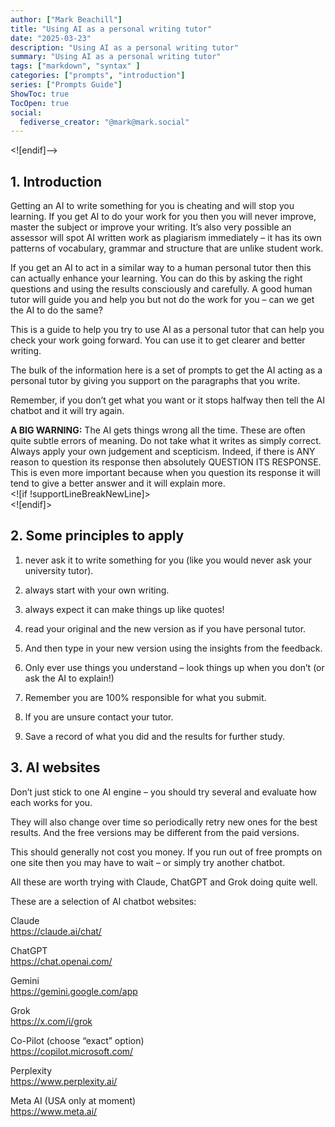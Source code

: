 ```yaml
---
author: ["Mark Beachill"]
title: "Using AI as a personal writing tutor"
date: "2025-03-23"
description: "Using AI as a personal writing tutor"
summary: "Using AI as a personal writing tutor"
tags: ["markdown", "syntax" ]
categories: ["prompts", "introduction"]
series: ["Prompts Guide"]
ShowToc: true
TocOpen: true
social:
  fediverse_creator: "@mark@mark.social"
---
```

<![endif]-->

## 1. Introduction

Getting an AI to write something for you is cheating and will stop you learning. If you get AI to do your work for you then you will never improve, master the subject or improve your writing. It’s also very possible an assessor will spot AI written work as plagiarism immediately – it has its own patterns of vocabulary, grammar and structure that are unlike student work.

If you get an AI to act in a similar way to a human personal tutor then this can actually enhance your learning. You can do this by asking the right questions and using the results consciously and carefully. A good human tutor will guide you and help you but not do the work for you – can we get the AI to do the same?

This is a guide to help you try to use AI as a personal tutor that can help you check your work going forward. You can use it to get clearer and better writing.

The bulk of the information here is a set of prompts to get the AI acting as a personal tutor by giving you support on the paragraphs that you write.

Remember, if you don’t get what you want or it stops halfway then tell the AI chatbot and it will try again.  
  
**A BIG WARNING:** The AI gets things wrong all the time. These are often quite subtle errors of meaning. Do not take what it writes as simply correct. Always apply your own judgement and scepticism. Indeed, if there is ANY reason to question its response then absolutely QUESTION ITS RESPONSE. This is even more important because when you question its response it will tend to give a better answer and it will explain more.  
<![if !supportLineBreakNewLine]>  
<![endif]>

## 2. Some principles to apply

1) never ask it to write something for you (like you would never ask your university tutor).

2) always start with your own writing.

3) always expect it can make things up like quotes!

4) read your original and the new version as if you have personal tutor.

6) And then type in your new version using the insights from the feedback.

7) Only ever use things you understand – look things up when you don’t (or ask the AI to explain!)

8) Remember you are 100% responsible for what you submit.

9) If you are unsure contact your tutor.

10) Save a record of what you did and the results for further study.

## 3. AI websites

Don’t just stick to one AI engine – you should try several and evaluate how each works for you.

They will also change over time so periodically retry new ones for the best results. And the free versions may be different from the paid versions.

This should generally not cost you money. If you run out of free prompts on one site then you may have to wait – or simply try another chatbot.

All these are worth trying with Claude, ChatGPT and Grok doing quite well.

These are a selection of AI chatbot websites:

Claude  
<a href="https://claude.ai/chat/" target="_blank">https://claude.ai/chat/</a>

ChatGPT  
<a href="https://chat.openai.com/" target="_blank">https://chat.openai.com/</a>

Gemini  
<a href="https://gemini.google.com/app" target="_blank">https://gemini.google.com/app</a>

Grok  
<a href="https://x.com/i/grok" target="_blank">https://x.com/i/grok</a>

Co-Pilot (choose “exact” option)  
<a href="https://copilot.microsoft.com/" target="_blank">https://copilot.microsoft.com/</a>

Perplexity  
<a href="https://www.perplexity.ai/" target="_blank">https://www.perplexity.ai/</a>

Meta AI (USA only at moment)  
<a href="https://www.meta.ai/" target="_blank">https://www.meta.ai/</a>